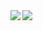 <a href="https://github.com/anuraghazra/github-readme-stats">
  <img align="left" src="github-readme-stats-self-nine-66.vercel.app/api?username=yuina1056&count_private=true&show_icons=true&theme=vue" />
</a>
<a href="https://github.com/anuraghazra/github-readme-stats">
  <img align="left" src="github-readme-stats-self-nine-66.vercel.app/api/top-langs/?username=yuina1056&theme=vue" />
</a>
